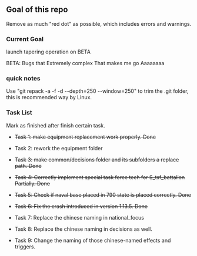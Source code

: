 ## Goal of this repo

Remove as much "red dot" as possible, which includes errors and warnings.

### Current Goal

launch tapering operation on BETA

BETA: Bugs that Extremely complex That makes me go Aaaaaaaa

### quick notes

Use "git repack -a -f -d --depth=250 --window=250" to trim the .git folder, this is recommended way by Linux.

### Task List

Mark as finished after finish certain task.

- ~~Task 1: make equipment replacement work properly. Done~~

- Task 2: rework the equipment folder

- ~~Task 3: make common/decisions folder and its subfolders a replace path. Done~~

- ~~Task 4: Correctly implement special task force tech for S_tsf_battalion Partially. Done~~

- ~~Task 5: Check if naval base placed in 790 state is placed correctly. Done~~

- ~~Task 6: Fix the crash introduced in version 1.13.5. Done~~

- Task 7: Replace the chinese naming in national_focus

- Task 8: Replace the chinese naming in decisions as well.

- Task 9: Change the naming of those chinese-named effects and triggers.